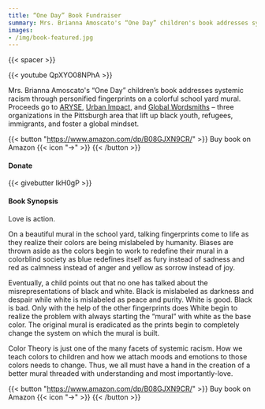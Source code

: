 ```yaml
---
title: “One Day” Book Fundraiser
summary: Mrs. Brianna Amoscato's “One Day” children's book addresses systemic racism through personified fingerprints on a colorful school yard mural. Proceeds go to ARYSE, Urban Impact, and Global Wordsmiths – three organizations in the Pittsburgh area that lift up black youth, refugees, immigrants, and foster a global mindset.
images:
- /img/book-featured.jpg
---
```


{{< spacer >}}

{{< youtube QpXYO08NPhA >}}

Mrs. Brianna Amoscato's “One Day” children’s book addresses systemic racism through personified fingerprints on a colorful school yard mural. Proceeds go to [ARYSE](https://www.arysepgh.org/), [Urban Impact](https://www.uifpgh.org/home), and [Global Wordsmiths](https://www.globalwordsmiths.com/) – three organizations in the Pittsburgh area that lift up black youth, refugees, immigrants, and foster a global mindset.

{{< button "https://www.amazon.com/dp/B08GJXN9CR/" >}}
Buy book on Amazon {{< icon "→" >}}
{{< /button >}}

#### Donate

{{< givebutter IkH0gP >}}

#### Book Synopsis

Love is action.

On a beautiful mural in the school yard, talking fingerprints come to life as they realize their colors are being mislabeled by humanity. Biases are thrown aside as the colors begin to work to redefine their mural in a colorblind society as blue redefines itself as fury instead of sadness and red as calmness instead of anger and yellow as sorrow instead of joy.

Eventually, a child points out that no one has talked about the misrepresentations of black and white. Black is mislabeled as darkness and despair while white is mislabeled as peace and purity. White is good. Black is bad. Only with the help of the other fingerprints does White begin to realize the problem with always starting the “mural” with white as the base color. The original mural is eradicated as the prints begin to completely change the system on which the mural is built.

Color Theory is just one of the many facets of systemic racism. How we teach colors to children and how we attach moods and emotions to those colors needs to change. Thus, we all must have a hand in the creation of a better mural threaded with understanding and most importantly-love.

{{< button "https://www.amazon.com/dp/B08GJXN9CR/" >}}
Buy book on Amazon {{< icon "→" >}}
{{< /button >}}
